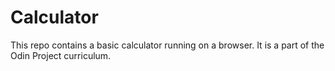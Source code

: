 # Calculator
This repo contains a basic calculator running on a browser. It is a part of the Odin Project curriculum.
